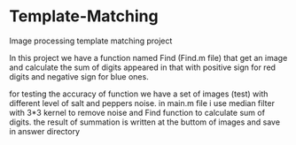 # Template-Matching
Image processing template matching project

In this project we have a function named Find (Find.m file) that get an image and calculate the sum of digits appeared in that with positive sign for red digits and negative sign for blue ones.

for testing the accuracy of function we have a set of images (test) with different level of salt and peppers noise. in main.m file i use median filter with 3*3 kernel to remove noise and Find function to calculate sum of digits. the result of summation is written at the buttom of images and save in answer directory
